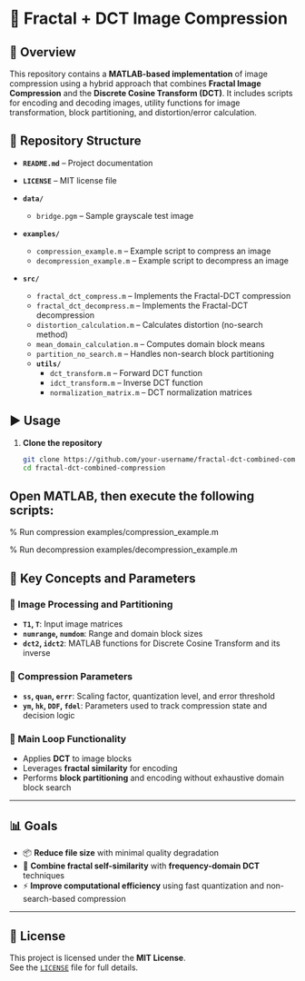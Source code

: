 # 🧩 Fractal + DCT Image Compression

## 📘 Overview

This repository contains a **MATLAB-based implementation** of image compression using a hybrid approach that combines **Fractal Image Compression** and the **Discrete Cosine Transform (DCT)**. It includes scripts for encoding and decoding images, utility functions for image transformation, block partitioning, and distortion/error calculation.

## 📁 Repository Structure

- **`README.md`** – Project documentation
- **`LICENSE`** – MIT license file

- **`data/`**
  - `bridge.pgm` – Sample grayscale test image

- **`examples/`**
  - `compression_example.m` – Example script to compress an image
  - `decompression_example.m` – Example script to decompress an image

- **`src/`**
  - `fractal_dct_compress.m` – Implements the Fractal-DCT compression
  - `fractal_dct_decompress.m` – Implements the Fractal-DCT decompression
  - `distortion_calculation.m` – Calculates distortion (no-search method)
  - `mean_domain_calculation.m` – Computes domain block means
  - `partition_no_search.m` – Handles non-search block partitioning
  - **`utils/`**
    - `dct_transform.m` – Forward DCT function
    - `idct_transform.m` – Inverse DCT function
    - `normalization_matrix.m` – DCT normalization matrices


## ▶️ Usage

1. **Clone the repository**

   ```bash
   git clone https://github.com/your-username/fractal-dct-combined-compression.git
   cd fractal-dct-combined-compression

## Open MATLAB, then execute the following scripts:

% Run compression
examples/compression_example.m

% Run decompression
examples/decompression_example.m


## 🧠 Key Concepts and Parameters

### 🔹 Image Processing and Partitioning

- **`T1`, `T`**: Input image matrices  
- **`numrange`, `numdom`**: Range and domain block sizes  
- **`dct2`, `idct2`**: MATLAB functions for Discrete Cosine Transform and its inverse  

### 🔹 Compression Parameters

- **`ss`, `quan`, `errr`**: Scaling factor, quantization level, and error threshold  
- **`ym`, `hk`, `DDF`, `fdel`**: Parameters used to track compression state and decision logic  

### 🔄 Main Loop Functionality

- Applies **DCT** to image blocks  
- Leverages **fractal similarity** for encoding  
- Performs **block partitioning** and encoding without exhaustive domain block search  

---

## 📊 Goals

- 📦 **Reduce file size** with minimal quality degradation  
- 🔁 **Combine fractal self-similarity** with **frequency-domain DCT** techniques  
- ⚡ **Improve computational efficiency** using fast quantization and non-search-based compression  

---

## 📄 License

This project is licensed under the **MIT License**.  
See the [`LICENSE`](./LICENSE) file for full details.

